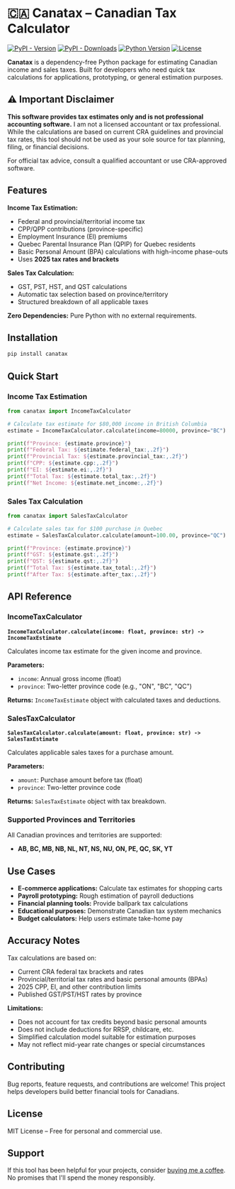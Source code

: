 # 🇨🇦 Canatax – Canadian Tax Calculator

[![PyPI - Version](https://img.shields.io/pypi/v/typed-api-response.svg)](https://pypi.org/project/canatax/)
[![PyPI - Downloads](https://img.shields.io/pypi/dm/canatax.svg)](https://pypi.org/project/canatax/)
[![Python Version](https://img.shields.io/pypi/pyversions/canatax.svg)](https://pypi.org/project/canatax/)
[![License](https://img.shields.io/pypi/l/canatax.svg)](https://github.com/yourusername/canatax/blob/main/LICENSE)

**Canatax** is a dependency-free Python package for estimating Canadian income and sales taxes. Built for developers who need quick tax calculations for applications, prototyping, or general estimation purposes.

## ⚠️ Important Disclaimer

**This software provides tax estimates only and is not professional accounting software.** I am not a licensed accountant or tax professional. While the calculations are based on current CRA guidelines and provincial tax rates, this tool should not be used as your sole source for tax planning, filing, or financial decisions.

For official tax advice, consult a qualified accountant or use CRA-approved software.

## Features

**Income Tax Estimation:**
- Federal and provincial/territorial income tax
- CPP/QPP contributions (province-specific)
- Employment Insurance (EI) premiums
- Quebec Parental Insurance Plan (QPIP) for Quebec residents
- Basic Personal Amount (BPA) calculations with high-income phase-outs
- Uses **2025 tax rates and brackets**

**Sales Tax Calculation:**
- GST, PST, HST, and QST calculations
- Automatic tax selection based on province/territory
- Structured breakdown of all applicable taxes

**Zero Dependencies:** Pure Python with no external requirements.

## Installation

```bash
pip install canatax
```

## Quick Start

### Income Tax Estimation

```python
from canatax import IncomeTaxCalculator

# Calculate tax estimate for $80,000 income in British Columbia
estimate = IncomeTaxCalculator.calculate(income=80000, province="BC")

print(f"Province: {estimate.province}")
print(f"Federal Tax: ${estimate.federal_tax:,.2f}")
print(f"Provincial Tax: ${estimate.provincial_tax:,.2f}")
print(f"CPP: ${estimate.cpp:,.2f}")
print(f"EI: ${estimate.ei:,.2f}")
print(f"Total Tax: ${estimate.total_tax:,.2f}")
print(f"Net Income: ${estimate.net_income:,.2f}")
```

### Sales Tax Calculation

```python
from canatax import SalesTaxCalculator

# Calculate sales tax for $100 purchase in Quebec
estimate = SalesTaxCalculator.calculate(amount=100.00, province="QC")

print(f"Province: {estimate.province}")
print(f"GST: ${estimate.gst:,.2f}")
print(f"QST: ${estimate.qst:,.2f}")
print(f"Total Tax: ${estimate.tax_total:,.2f}")
print(f"After Tax: ${estimate.after_tax:,.2f}")
```

## API Reference

### IncomeTaxCalculator

**`IncomeTaxCalculator.calculate(income: float, province: str) -> IncomeTaxEstimate`**

Calculates income tax estimate for the given income and province.

**Parameters:**
- `income`: Annual gross income (float)
- `province`: Two-letter province code (e.g., "ON", "BC", "QC")

**Returns:** `IncomeTaxEstimate` object with calculated taxes and deductions.

### SalesTaxCalculator

**`SalesTaxCalculator.calculate(amount: float, province: str) -> SalesTaxEstimate`**

Calculates applicable sales taxes for a purchase amount.

**Parameters:**
- `amount`: Purchase amount before tax (float)
- `province`: Two-letter province code

**Returns:** `SalesTaxEstimate` object with tax breakdown.

### Supported Provinces and Territories

All Canadian provinces and territories are supported:
- **AB, BC, MB, NB, NL, NT, NS, NU, ON, PE, QC, SK, YT**

## Use Cases

- **E-commerce applications:** Calculate tax estimates for shopping carts
- **Payroll prototyping:** Rough estimation of payroll deductions
- **Financial planning tools:** Provide ballpark tax calculations
- **Educational purposes:** Demonstrate Canadian tax system mechanics
- **Budget calculators:** Help users estimate take-home pay

## Accuracy Notes

Tax calculations are based on:
- Current CRA federal tax brackets and rates
- Provincial/territorial tax rates and basic personal amounts (BPAs)
- 2025 CPP, EI, and other contribution limits
- Published GST/PST/HST rates by province

**Limitations:**
- Does not account for tax credits beyond basic personal amounts
- Does not include deductions for RRSP, childcare, etc.
- Simplified calculation model suitable for estimation purposes
- May not reflect mid-year rate changes or special circumstances


## Contributing

Bug reports, feature requests, and contributions are welcome! This project helps developers build better financial tools for Canadians.


## License

MIT License – Free for personal and commercial use.


## Support

If this tool has been helpful for your projects, consider [buying me a coffee](https://www.buymeacoffee.com/FirstFlush). No promises that I'll spend the money responsibly.